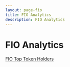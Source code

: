 ```yaml
---
layout: page-fio
title: FIO Analytics
description: FIO Analytics
---
```


# FIO Analytics

[FIO Top Token Holders]({{site.baseurl}}/docs/chain/analytics-token-holders)
